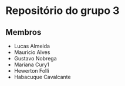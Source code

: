 # Repositório do grupo 3

## Membros

-   Lucas Almeida
-   Mauricio Alves
-   Gustavo Nobrega
-   Mariana Cury1
-   Hewerton Folli
-   Habacuque Cavalcante
